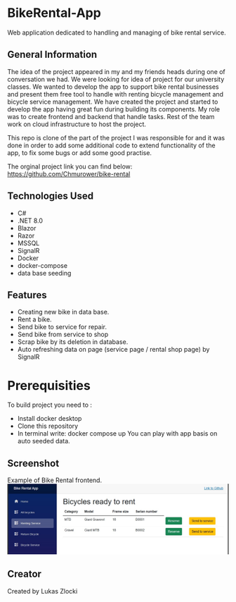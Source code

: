 # BikeRental-App
Web application dedicated to handling and managing of bike rental service.


## General Information

The idea of the project appeared in my and my friends heads during one of conversation we had.
We were looking for idea of project for our university classes.
We wanted to develop the app to support bike rental businesses and present them free tool
to handle with renting bicycle management and bicycle service management.
We have created the project and started to develop the app having great fun during building its components. My role was to create frontend and backend that handle tasks. Rest of the team work on cloud infrastructure to host the project.

This repo is clone of the part of the project I was responsible for and it was done in order to add some additional code to extend functionality of the app, to fix some bugs or add some good practise. 

The orginal project link you can find below:
https://github.com/Chmurower/bike-rental


## Technologies Used

* C#
* .NET 8.0
* Blazor
* Razor
* MSSQL
* SignalR
* Docker
* docker-compose
* data base seeding


## Features

* Creating new bike in data base.
* Rent a bike.
* Send bike to service for repair.
* Send bike from service to shop
* Scrap bike by its deletion in database.
* Auto refreshing data on page (service page / rental shop page) by SignalR


# Prerequisities
To build project you need to :
* Install docker desktop
* Clone this repository
* In terminal write: docker compose up
You can play with app basis on auto seeded data.


## Screenshot

Example of Bike Rental frontend.
![](Frontend_1.jpg)


## Creator

Created by Lukas Zlocki  
